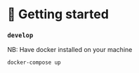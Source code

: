 # 🚀 Getting started 

### `develop`

NB: Have docker installed on your machine

```
docker-compose up
```
